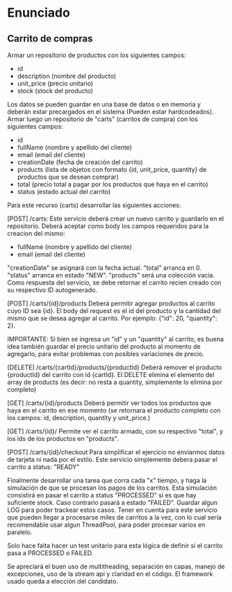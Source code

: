 # Enunciado

## Carrito de compras

Armar un repositorio de productos con los siguientes campos:
- id 
- description (nombre del producto)
- unit_price (precio unitario)
- stock (stock del producto)

Los datos se pueden guardar en una base de datos o en memoria y deberán estar precargados en el sistema (Pueden estar hardcodeados).
Armar luego un repositorio de "carts" (carritos de compra) con los siguientes campos:

- id
- fullName (nombre y apellido del cliente)
- email (email del cliente)
- creationDate (fecha de creación del carrito)
- products (lista de objetos con formato {id, unit_price, quantity} de productos que se desean comprar)
- total (precio total a pagar por los productos que haya en el carrito)
- status (estado actual del carrito)

Para este recurso (carts) desarrollar las siguientes acciones:

[POST] /carts:
Este servicio deberá crear un nuevo carrito y guardarlo en el repositorio. Deberá aceptar como body los campos requeridos para la creacion del mismo:
- fullName (nombre y apellido del cliente)
- email (email del cliente)

"creationDate" se asignará con la fecha actual. "total" arranca en 0. "status" arranca en estado "NEW". "products" será una colección vacía. Como respuesta del servicio, se debe retornar el carrito recien creado con su respectivo ID autogenerado.

[POST] /carts/{id}/products
Deberá permitir agregar productos al carrito cuyo ID sea {id}. El body del request es el id del producto y la cantidad del mismo que se desea agregar al carrito. Por ejemplo: {"id": 20, "quantity": 2}. 

IMPORTANTE: Si bien se ingresa un "id" y un "quantity" al carrito, es buena idea también guardar el precio unitario del producto al momento de agregarlo, para evitar problemas con posibles variaciones de precio.

[DELETE] /carts/{cartId}/products/{productId}
Deberá remover el producto {productId} del carrito con id {cartId}. El DELETE elimina el elemento del array de products (es decir: no resta a quantity, simplemente lo elimina por completo)

[GET] /carts/{id}/products
Deberá permitir ver todos los productos que haya en el carrito en ese momento (se retornara el producto completo con los campos: id, description, quantity y unit_price.)

[GET] /carts/{id}/ 
Permite ver el carrito armado, con su respectivo "total", y los ids de los productos en "products". 

[POST] /carts/{id}/checkout
Para simplificar el ejercicio no enviarmos datos de tarjeta ni nada por el estilo. Este servicio simplemente debera pasar el carrito a status: "READY" 


Finalmente desarrollar una tarea que corra cada "x" tiempo, y haga la simulación de que se procesan los pagos de los carritos. Esta simulación consistirá en pasar el carrito a status "PROCESSED" si es que hay suficiente stock. Caso contrario pasará a estado "FAILED". Guardar algun LOG para poder trackear estos casos. Tener en cuenta para este servicio que pueden llegar a procesarse miles de carritos a la vez, con lo cual sería recomendable usar algun ThreadPool, para poder procesar varios en paralelo.

Solo hace falta hacer un test unitario para esta lógica de definir si el carrito pasa a PROCESSED o FAILED.

Se apreciará el buen uso de multitheading, separación en capas, manejo de excepciones, uso de la stream api y claridad en el código. El framework usado queda a elección del candidato.